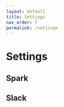```yaml
---
layout: default
title: Settings
nav_order: 7
permalink: /settings
---
```


# Settings

## Spark

## Slack
